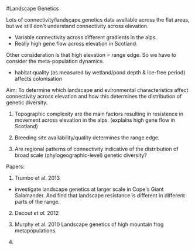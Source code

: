#Landscape Genetics

Lots of connectivity/landscape genetics data available across the flat areas, but we still don't understand connectivity across elevation. 

- Variable connectivity across different gradients in the alps. 
- Really high gene flow across elevation in Scotland. 

Other consideration is that high elevation = range edge. So we have to consider the meta-population dynamics. 
- habitat quality (as measured by wetland/pond depth & ice-free period) affects colonisation


Aim:
To determine which landscape and evironmental characteristics affect connectivity across elevation and how this determines the distribution of genetic diversity.

1. Topographic complexity are the main factors resulting in resistence in movement across elevation in the alps. (explains high gene flow in Scotland)

2. Breeding site availability/quality determines the range edge.

3. Are regional patterns of connectivity indicative of the distribution of broad scale (phylogeographic-level) genetic diversity? 





Papers: 

1. Trumbo et al. 2013 
- investigate landscape genetics at larger scale in Cope's Giant Salamander. And find that landscape resistance is different in different parts of the range. 

2. Decout *et al.* 2012
3. Murphy et al. 2010 Landscape genetics of high mountain frog metapopulations. 
 

3.
